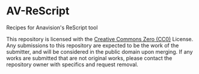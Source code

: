 # AV-ReScript
Recipes for Anavision's ReScript tool

This repository is licensed with the <a href="https://creativecommons.org/public-domain/cc0/"> Creative Commons Zero (CC0)</a> License. Any submissions to this repository are expected to be the work of the submitter, and will be considered in the public domain upon merging.  If any works are submitted that are not original works, please contact the repository owner with specifics and request removal.

